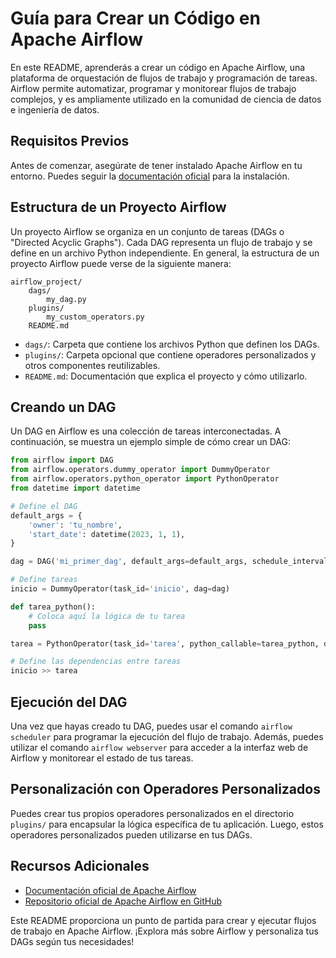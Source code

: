 
# Guía para Crear un Código en Apache Airflow

En este README, aprenderás a crear un código en Apache Airflow, una plataforma de orquestación de flujos de trabajo y programación de tareas. Airflow permite automatizar, programar y monitorear flujos de trabajo complejos, y es ampliamente utilizado en la comunidad de ciencia de datos e ingeniería de datos. 

## Requisitos Previos

Antes de comenzar, asegúrate de tener instalado Apache Airflow en tu entorno. Puedes seguir la [documentación oficial](https://airflow.apache.org/docs/stable/installation.html) para la instalación.

## Estructura de un Proyecto Airflow

Un proyecto Airflow se organiza en un conjunto de tareas (DAGs o "Directed Acyclic Graphs"). Cada DAG representa un flujo de trabajo y se define en un archivo Python independiente. En general, la estructura de un proyecto Airflow puede verse de la siguiente manera:

```
airflow_project/
    dags/
        my_dag.py
    plugins/
        my_custom_operators.py
    README.md
```

- `dags/`: Carpeta que contiene los archivos Python que definen los DAGs.
- `plugins/`: Carpeta opcional que contiene operadores personalizados y otros componentes reutilizables.
- `README.md`: Documentación que explica el proyecto y cómo utilizarlo.

## Creando un DAG

Un DAG en Airflow es una colección de tareas interconectadas. A continuación, se muestra un ejemplo simple de cómo crear un DAG:

```python
from airflow import DAG
from airflow.operators.dummy_operator import DummyOperator
from airflow.operators.python_operator import PythonOperator
from datetime import datetime

# Define el DAG
default_args = {
    'owner': 'tu_nombre',
    'start_date': datetime(2023, 1, 1),
}

dag = DAG('mi_primer_dag', default_args=default_args, schedule_interval='@daily')

# Define tareas
inicio = DummyOperator(task_id='inicio', dag=dag)

def tarea_python():
    # Coloca aquí la lógica de tu tarea
    pass

tarea = PythonOperator(task_id='tarea', python_callable=tarea_python, dag=dag)

# Define las dependencias entre tareas
inicio >> tarea
```

## Ejecución del DAG

Una vez que hayas creado tu DAG, puedes usar el comando `airflow scheduler` para programar la ejecución del flujo de trabajo. Además, puedes utilizar el comando `airflow webserver` para acceder a la interfaz web de Airflow y monitorear el estado de tus tareas.

## Personalización con Operadores Personalizados

Puedes crear tus propios operadores personalizados en el directorio `plugins/` para encapsular la lógica específica de tu aplicación. Luego, estos operadores personalizados pueden utilizarse en tus DAGs.

## Recursos Adicionales

- [Documentación oficial de Apache Airflow](https://airflow.apache.org/docs/stable/)
- [Repositorio oficial de Apache Airflow en GitHub](https://github.com/apache/airflow)

Este README proporciona un punto de partida para crear y ejecutar flujos de trabajo en Apache Airflow. ¡Explora más sobre Airflow y personaliza tus DAGs según tus necesidades!


